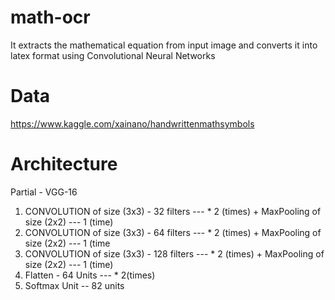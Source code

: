 # math-ocr
It extracts the mathematical equation from input image and converts it into latex format using Convolutional Neural Networks 

# Data
https://www.kaggle.com/xainano/handwrittenmathsymbols

# Architecture
Partial - VGG-16 
1. CONVOLUTION of size (3x3) - 32 filters  --- * 2 (times) + MaxPooling of size (2x2) --- 1 (time)
2. CONVOLUTION of size (3x3) - 64 filters  --- * 2 (times) + MaxPooling of size (2x2) --- 1 (time
3. CONVOLUTION of size (3x3) - 128 filters  --- * 2 (times) + MaxPooling of size (2x2) --- 1 (time)
4. Flatten - 64 Units --- * 2(times)
5. Softmax Unit -- 82 units
